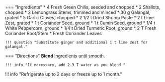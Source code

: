 === "Ingredients"
    * 4 Fresh Green Chilis, seeded and chopped
    * 2 Shallots, chopped
    * 2 Lemongrass Stems, trimmed and minced
    * 30 g Galangal, grated
    * 5 Garlic Cloves, chopped
    * 2 1/2 t Dried Shrimp Paste
    * 2 t Lime Zest, grated
    * 1 t Coriander Seed, ground
    * 1 t Cumin Seed, ground
    * 1/4 t White Peppercorn, ground
    * 1/4 t Dried Turmeric Root, ground
    * 2 T Fresh Coriander Root/Stem
    * Fresh Coriander Leaves

    !!! question "Substitute ginger and additional 1 t lime zest for galangal."

=== "Directions"
    **Blend** ingredients until smooth.

    !!! info "If necessary, add 2-3 T water as you blend."

!!! info "Refrigerate up to 2 days or freeze up to 1 month."

[^nagi]:
    Maehashi, Nagi. ["Thai Green Curry Paste recipe."](https://www.recipetineats.com/thai-green-curry-paste-recipe/) _RecipeTin Eats._ 15 February 2019.
